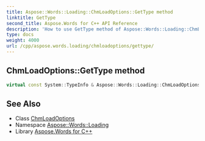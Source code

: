 ```yaml
---
title: Aspose::Words::Loading::ChmLoadOptions::GetType method
linktitle: GetType
second_title: Aspose.Words for C++ API Reference
description: 'How to use GetType method of Aspose::Words::Loading::ChmLoadOptions class in C++.'
type: docs
weight: 4000
url: /cpp/aspose.words.loading/chmloadoptions/gettype/
---
```

## ChmLoadOptions::GetType method




```cpp
virtual const System::TypeInfo & Aspose::Words::Loading::ChmLoadOptions::GetType() const override
```

## See Also

* Class [ChmLoadOptions](../)
* Namespace [Aspose::Words::Loading](../../)
* Library [Aspose.Words for C++](../../../)
